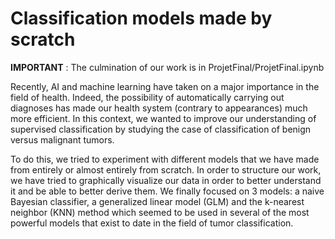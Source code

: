 # Classification models made by scratch

**IMPORTANT** : The culmination of our work is in ProjetFinal/ProjetFinal.ipynb

Recently, AI and machine learning have taken on a major importance in the field of health. Indeed, the possibility of automatically carrying out diagnoses has made our health system (contrary to appearances) much more efficient. In this context, we wanted to improve our understanding of supervised classification by studying the case of classification of benign versus malignant tumors.

To do this, we tried to experiment with different models that we have made from entirely or almost entirely from scratch. In order to structure our work, we have tried to graphically visualize our data in order to better understand it and be able to better derive them. We finally focused on 3 models: a naive Bayesian classifier, a generalized linear model (GLM) and the k-nearest neighbor (KNN) method which seemed to be used in several of the most powerful models that exist to date in the field of tumor classification.

